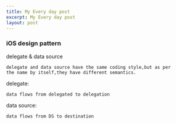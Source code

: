 ```yaml
---
title: My Every day post
excerpt: My Every day post
layout: post
---
```

### iOS design pattern ###

delegate & data source  

    delegate and data source have the same coding style,but as per
    the name by itself,they have different semantics.
  
delegate:

    data flows from delegated to delegation

data source:

    data flows from DS to destination

